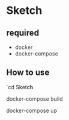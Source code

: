 # Sketch
## required
- docker
- docker-compose
## How to use
`cd Sketch

docker-compose build

docker-compose up`
